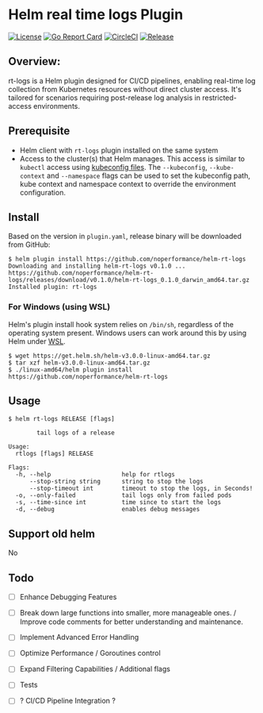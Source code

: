 # Helm real time logs Plugin

[![License](https://img.shields.io/badge/License-Apache%202.0-blue.svg)](https://opensource.org/licenses/Apache-2.0)
[![Go Report Card](https://goreportcard.com/badge/github.com/noperformance/helm-rt-logs)](https://goreportcard.com/report/github.com/noperformance/helm-rt-logs)
[![CircleCI](https://dl.circleci.com/status-badge/img/circleci/L6LqkTDTpv1YyfotNqY4bH/9yV8FQC1uYaNy7ug5dzyxx/tree/main.svg?style=svg&circle-token=73e2fd2d2d2f01cd03a1d832f58a56ec596026f0)](https://dl.circleci.com/status-badge/redirect/circleci/L6LqkTDTpv1YyfotNqY4bH/9yV8FQC1uYaNy7ug5dzyxx/tree/main)
[![Release](https://img.shields.io/github/release/noperformance/helm-rt-logs.svg?style=flat-square)](https://github.com/noperformance/helm-rt-logs/releases/latest)

## Overview:

rt-logs is a Helm plugin designed for CI/CD pipelines, enabling real-time log collection from Kubernetes resources without direct cluster access. It's tailored for scenarios requiring post-release log analysis in restricted-access environments.

## Prerequisite

- Helm client with `rt-logs` plugin installed on the same system
- Access to the cluster(s) that Helm manages. This access is similar to `kubectl` access using [kubeconfig files](https://kubernetes.io/docs/concepts/configuration/organize-cluster-access-kubeconfig/).
  The `--kubeconfig`, `--kube-context` and `--namespace` flags can be used to set the kubeconfig path, kube context and namespace context to override the environment configuration.

## Install

Based on the version in `plugin.yaml`, release binary will be downloaded from GitHub:

```console
$ helm plugin install https://github.com/noperformance/helm-rt-logs
Downloading and installing helm-rt-logs v0.1.0 ...
https://github.com/noperformance/helm-rt-logs/releases/download/v0.1.0/helm-rt-logs_0.1.0_darwin_amd64.tar.gz
Installed plugin: rt-logs
```

### For Windows (using WSL)

Helm's plugin install hook system relies on `/bin/sh`, regardless of the operating system present. Windows users can work around this by using Helm under [WSL](https://docs.microsoft.com/en-us/windows/wsl/install-win10).
```
$ wget https://get.helm.sh/helm-v3.0.0-linux-amd64.tar.gz
$ tar xzf helm-v3.0.0-linux-amd64.tar.gz
$ ./linux-amd64/helm plugin install https://github.com/noperformance/helm-rt-logs
```

## Usage

```console
$ helm rt-logs RELEASE [flags]

		tail logs of a release

Usage:
  rtlogs [flags] RELEASE

Flags:
  -h, --help                    help for rtlogs
      --stop-string string      string to stop the logs
      --stop-timeout int        timeout to stop the logs, in Seconds!
  -o, --only-failed             tail logs only from failed pods
  -s, --time-since int          time since to start the logs
  -d, --debug                   enables debug messages
```

## Support old helm
No


## Todo
- [ ] Enhance Debugging Features
- [ ] Break down large functions into smaller, more manageable ones. / Improve code comments for better understanding and maintenance.
- [ ] Implement Advanced Error Handling
- [ ] Optimize Performance / Goroutines control
- [ ] Expand Filtering Capabilities / Additional flags
- [ ] Tests
- [ ] ? CI/CD Pipeline Integration ?



